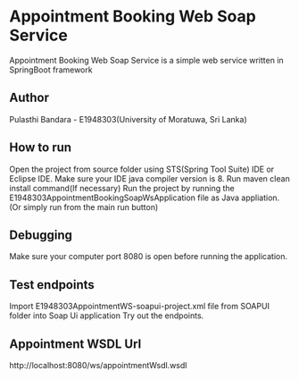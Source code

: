# Appointment Booking Web Soap Service

Appointment Booking Web Soap Service is a simple web service written in SpringBoot framework

## Author

Pulasthi Bandara - E1948303(University of Moratuwa, Sri Lanka)

## How to run

Open the project from source folder using STS(Spring Tool Suite) IDE or Eclipse IDE.
Make sure your IDE java compiler version is 8.
Run maven clean install command(If necessary)
Run the project by running the E1948303AppointmentBookingSoapWsApplication file as Java appliation.(Or simply run from the main run button)

## Debugging

Make sure your computer port 8080 is open before running the application.

## Test endpoints

Import E1948303AppointmentWS-soapui-project.xml file from SOAPUI folder into Soap Ui application
Try out the endpoints.


## Appointment WSDL Url
http://localhost:8080/ws/appointmentWsdl.wsdl
